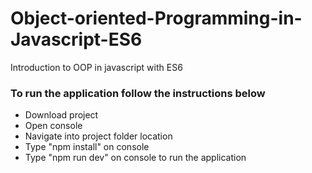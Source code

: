 # Object-oriented-Programming-in-Javascript-ES6
Introduction to OOP in javascript with ES6

### To run the application follow the instructions below
 - Download project
 - Open console
 - Navigate into project folder location
 - Type "npm install" on console
 - Type "npm run dev" on console to run the application
